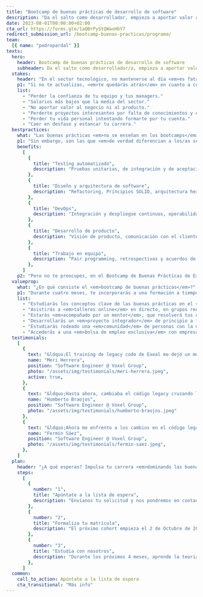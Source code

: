 ```yaml
---
title: "Bootcamp de buenas prácticas de desarrollo de software"
description: "Da el salto como desarrollador, empieza a aportar valor a través del software y conviértete en un referente."
date: 2023-08-01T00:00:00+02:00
cta_url: https://forms.gle/1aQBrPyStQWaoHbY7
redirect_submission_url: /bootcamp-buenas-practicas/programa/
team:
  [{ name: "pedropardal" }]
texts:
  hero:
    header: Bootcamp de buenas prácticas de desarrollo de software
    subheader: Da el salto como desarrollador/a, empieza a aportar valor a través del software y conviértete en un/a referente.
  stakes:
    header: "En el sector tecnológico, no mantenerse al día <em>es fatal para tu carrera</em> como desarrollador/a."
    p1: "Si no te actualizas, <em>te quedarás atrás</em> en cuanto a conocimientos y habilidades, lo que te hará perder valor para las empresas y <em>reducirá tu competitividad</em> en el mercado laboral. Esto te costará:"
    list:
      - "Perder la confianza de tu equipo y tus managers."
      - "Salarios más bajos que la media del sector."
      - "No aportar valor al negocio ni al producto."
      - "Perderte proyectos interesantes por falta de conocimientos y experiencia."
      - "Perder tu vida personal intentando formarte por tu cuenta."
      - "Caer en desfase y estancar tu carrera."
  bestpractices:
    what: "Las buenas prácticas <em>no se enseñan en los bootcamps</em> ni en la universidad"
    p1: "Sin embargo, son las que <em>de verdad diferencian a los/as senior</em> a la hora de escribir código más mantenible, escalable y que aporta valor al negocio:"
    benefits:
      [
        {
          title: "Testing automatizado",
          description: "Pruebas unitarias, de integración y de aceptación, test-driven development (TDD).",
        },
        {
          title: "Diseño y arquitectura de software",
          description: "Refactoring, Principios SOLID, arquitectura hexagonal, domain-driven design (DDD).",
        },
        {
          title: "DevOps",
          description: "Integración y despliegue continuos, operabilidad, monitorización y seguridad.",
        },
        {
          title: "Desarrollo de producto",
          description: "Visión de producto, comunicación con el cliente, gestión ágil de proyectos, historias de usuario",
        },
        {
          title: "Trabajo en equipo",
          description: "Pair programming, retrospectivas y acuerdos de equipo, habilidades blandas.",
        },
      ]
    p2: "Pero no te preocupes, en el Bootcamp de Buenas Prácticas de Exeal <em>te las enseñamos todas</em>. En menos de lo que esperas <em>obtendrás la preparación necesaria para acceder a posiciones senior</em>."
  valueprop:
    what: "¿En qué consiste el <em>bootcamp de buenas prácticas</em>?"
    p1: "Durante cuatro meses, te incorporarás a una formación a tiempo parcial, donde te acompañaremos en tu proceso de aprendizaje y puesta en práctica de las buenas prácticas de desarrollo."
    list:
      - "Estudiarás los conceptos clave de las buenas prácticas en el <em>campus virtual, a tu ritmo</em>, mediante videos, ejercicios entregables y exámenes de autoevaluación."
      - "Asistirás a <em>talleres online</em> en directo, en grupos reducidos, en los que resolverás ejercicios prácticos con la ayuda de los mentores y compañeros."
      - "Estarás <em>acompañado por un mentor</em>, que resolverá tus dudas y te dará feedback personalizado sobre tu avance en tutorías individuales."
      - "Desarrollarás un <em>proyecto integrador</em> de principio a fin empleando las buenas prácticas. Individual, en pareja o en grupo, tú decides cómo."
      - "Estudiarás rodeado una <em>comunidad</em> de personas con la misma pasión, valores e inquietudes que tú."
      - "Accederás a una <em>bolsa de empleo exclusiva</em> con empresas líderes del sector que apuestan por las buenas prácticas."
  testimonials:
    [
      {
        text: "&ldquo;El training de legacy code de Exeal me dejó un montón de tips útiles que vienen muy bien para aplicar en el día a día. Además de aprender y reforzar estrategias existentes para que el código legacy sea un poco más amigable y no tan temido. ¡Lo súper recomiendo!&rdquo;",
        name: "Meri Herrera",
        position: "Software Engineer @ Voxel Group",
        photo: "/assets/img/testimonials/meri-herrera.jpeg",
        active: true,
      },
      {
        text: "&ldquo;Hasta ahora, cambiaba el código legacy cruzando los dedos para que todo funcionara correctamente, sin ningún tipo de test. El curso con Pedro ha sido un punto de inflexión, he adquirido herramientas para que mi código sea de mucha mejor calidad, y como protegerlo con tests automáticos.&rdquo;",
        name: "Humberto Braojos",
        position: "Software Engineer @ Voxel Group",
        photo: "/assets/img/testimonials/humberto-braojos.jpeg"
      },
      {
        text: "&ldquo;Ahora me enfrento a los cambios en el código legacy con mucha más tranquilidad, confianza en el resultado y eficiencia. Resaltaría particularmente los ejercicios de extraer dependencias, solía ser el punto de mayor dolor al añadir cobertura de tests.&rdquo;",
        name: "Fermín Sáez",
        position: "Software Engineer @ Voxel Group",
        photo: "/assets/img/testimonials/fermin-saez.jpeg",
      },
    ]
  plan:
    header: "¿A qué esperas? Impulsa tu carrera <em>dominando las buenas prácticas</em>"
    steps:
      [
        {
          number: "1",
          title: "Apúntate a la lista de espera",
          description: "Envíanos tu solicitud y nos pondremos en contacto contigo para compartirte todos los detalles.",
        },
        {
          number: "2",
          title: "Formaliza tu matrícula",
          description: "El próximo cohort empieza el 2 de Octubre de 2023. ¡Corre, las plazas son limitadas!",
        },
        {
          number: "3",
          title: "Estudia con nosotros",
          description: "Durante los próximos 4 meses, aprende la teoria y aplicación de las buenas prácticas en la academia de Exeal.",
        },
      ]
  common:
    call_to_action: Apúntate a la lista de espera
    cta_transitional: "Más info"
---
```

